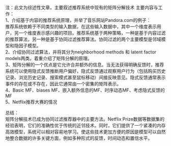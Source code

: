 注：此文为综述性文章，主要叙述推荐系统中现有的矩阵分解技术
主要内容与工作：  
1、介绍基于内容的推荐系统原理，并举了音乐网站Pandora.com的例子：  
推荐系统依赖于不同类型的输入数据，在这些输入数据中，其中一个维度表示用户，另一个维度表示感兴趣的项目。推荐系统基于两种策略，一种是基于内容过滤的推荐算法，另一种是基于协同过滤推荐算法。协同过滤的两个主要模型是邻域模型和隐因子模型。  
2、介绍协同过滤算法，并将其分为neighborhood methods 和 latent factor models两类。着重介绍了矩阵分解的原理。  
3、矩阵分解的一个优点是它允许合并额外的信息。当无法获得明确反馈时，推荐系统可以使用隐式反馈推断用户偏好，隐式反馈通过观察用户行为（包括购买历史记录、浏览历史记录、搜索模式甚至鼠标移动）间接反映意见。隐式反馈通常表示事件的存在或不存在，因此它通常由一个密集的矩阵表示。  
4、Basic MF、biases MF、嵌入额外信息的MF、时序动态MF、考虑隐式反馈的MF  
5、Netflix推荐大赛的情况  

总结：  
矩阵分解技术已成为协同过滤推荐器中的主要方法。Netflix Prize数据等数据集的经验表明，它们的准确性优于传统的近邻技术。同时，它们提供了一个紧凑的内存高效模型，系统可以相对容易地学习。使这些技术更加方便的原因是模型可以自然地整合数据的许多关键方面，例如多种形式的反馈，时间动态和置信水平。  


